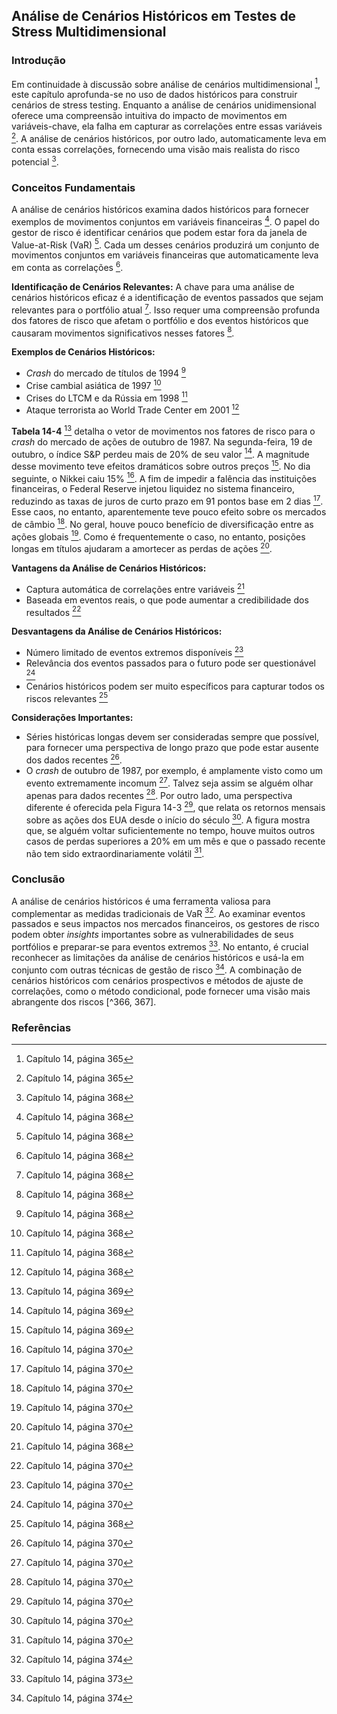 ## Análise de Cenários Históricos em Testes de Stress Multidimensional

### Introdução
Em continuidade à discussão sobre análise de cenários multidimensional [^365], este capítulo aprofunda-se no uso de dados históricos para construir cenários de stress testing. Enquanto a análise de cenários unidimensional oferece uma compreensão intuitiva do impacto de movimentos em variáveis-chave, ela falha em capturar as correlações entre essas variáveis [^365]. A análise de cenários históricos, por outro lado, automaticamente leva em conta essas correlações, fornecendo uma visão mais realista do risco potencial [^368].

### Conceitos Fundamentais

A análise de cenários históricos examina dados históricos para fornecer exemplos de movimentos conjuntos em variáveis financeiras [^368]. O papel do gestor de risco é identificar cenários que podem estar fora da janela de Value-at-Risk (VaR) [^368]. Cada um desses cenários produzirá um conjunto de movimentos conjuntos em variáveis financeiras que automaticamente leva em conta as correlações [^368].

**Identificação de Cenários Relevantes:** A chave para uma análise de cenários históricos eficaz é a identificação de eventos passados que sejam relevantes para o portfólio atual [^368]. Isso requer uma compreensão profunda dos fatores de risco que afetam o portfólio e dos eventos históricos que causaram movimentos significativos nesses fatores [^368].

**Exemplos de Cenários Históricos:**
*   *Crash* do mercado de títulos de 1994 [^368]
*   Crise cambial asiática de 1997 [^368]
*   Crises do LTCM e da Rússia em 1998 [^368]
*   Ataque terrorista ao World Trade Center em 2001 [^368]

**Tabela 14-4** [^369] detalha o vetor de movimentos nos fatores de risco para o *crash* do mercado de ações de outubro de 1987. Na segunda-feira, 19 de outubro, o índice S&P perdeu mais de 20% de seu valor [^369]. A magnitude desse movimento teve efeitos dramáticos sobre outros preços [^369]. No dia seguinte, o Nikkei caiu 15% [^370]. A fim de impedir a falência das instituições financeiras, o Federal Reserve injetou liquidez no sistema financeiro, reduzindo as taxas de juros de curto prazo em 91 pontos base em 2 dias [^370]. Esse caos, no entanto, aparentemente teve pouco efeito sobre os mercados de câmbio [^370]. No geral, houve pouco benefício de diversificação entre as ações globais [^370]. Como é frequentemente o caso, no entanto, posições longas em títulos ajudaram a amortecer as perdas de ações [^370].

**Vantagens da Análise de Cenários Históricos:**
*   Captura automática de correlações entre variáveis [^368]
*   Baseada em eventos reais, o que pode aumentar a credibilidade dos resultados [^370]

**Desvantagens da Análise de Cenários Históricos:**
*   Número limitado de eventos extremos disponíveis [^370]
*   Relevância dos eventos passados para o futuro pode ser questionável [^370]
*   Cenários históricos podem ser muito específicos para capturar todos os riscos relevantes [^368]

**Considerações Importantes:**
*   Séries históricas longas devem ser consideradas sempre que possível, para fornecer uma perspectiva de longo prazo que pode estar ausente dos dados recentes [^370].
*   O *crash* de outubro de 1987, por exemplo, é amplamente visto como um evento extremamente incomum [^370]. Talvez seja assim se alguém olhar apenas para dados recentes [^370]. Por outro lado, uma perspectiva diferente é oferecida pela Figura 14-3 [^370], que relata os retornos mensais sobre as ações dos EUA desde o início do século [^370]. A figura mostra que, se alguém voltar suficientemente no tempo, houve muitos outros casos de perdas superiores a 20% em um mês e que o passado recente não tem sido extraordinariamente volátil [^370].

### Conclusão

A análise de cenários históricos é uma ferramenta valiosa para complementar as medidas tradicionais de VaR [^374]. Ao examinar eventos passados e seus impactos nos mercados financeiros, os gestores de risco podem obter *insights* importantes sobre as vulnerabilidades de seus portfólios e preparar-se para eventos extremos [^373]. No entanto, é crucial reconhecer as limitações da análise de cenários históricos e usá-la em conjunto com outras técnicas de gestão de risco [^374]. A combinação de cenários históricos com cenários prospectivos e métodos de ajuste de correlações, como o método condicional, pode fornecer uma visão mais abrangente dos riscos [^366, 367].

### Referências
[^365]: Capítulo 14, página 365
[^366]: Capítulo 14, página 366
[^367]: Capítulo 14, página 367
[^368]: Capítulo 14, página 368
[^369]: Capítulo 14, página 369
[^370]: Capítulo 14, página 370
[^373]: Capítulo 14, página 373
[^374]: Capítulo 14, página 374
<!-- END -->